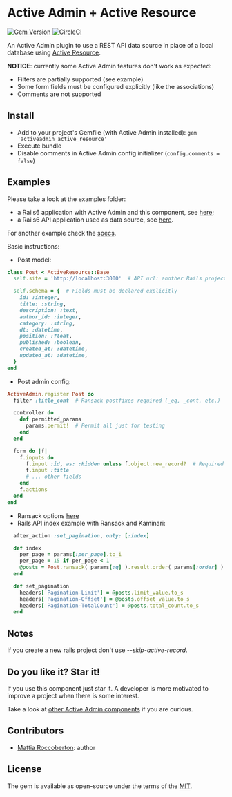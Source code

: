 # Active Admin + Active Resource
[![Gem Version](https://badge.fury.io/rb/activeadmin_active_resource.svg)](https://badge.fury.io/rb/activeadmin_active_resource) [![CircleCI](https://circleci.com/gh/blocknotes/activeadmin_active_resource.svg?style=svg)](https://circleci.com/gh/blocknotes/activeadmin_active_resource)

An Active Admin plugin to use a REST API data source in place of a local database using [Active Resource](https://github.com/rails/activeresource).

**NOTICE**: currently some Active Admin features don't work as expected:
- Filters are partially supported (see example)
- Some form fields must be configured explicitly (like the associations)
- Comments are not supported

## Install
- Add to your project's Gemfile (with Active Admin installed): `gem 'activeadmin_active_resource'`
- Execute bundle
- Disable comments in Active Admin config initializer (`config.comments = false`)

## Examples
Please take a look at the examples folder:
- a Rails6 application with Active Admin and this component, see [here](examples/rails6-admin);
- a Rails6 API application used as data source, see [here](examples/rails6-api).

For another example check the [specs](spec).

Basic instructions:
- Post model:
```rb
class Post < ActiveResource::Base
  self.site = 'http://localhost:3000'  # API url: another Rails project, a REST API, etc.

  self.schema = {  # Fields must be declared explicitly
    id: :integer,
    title: :string,
    description: :text,
    author_id: :integer,
    category: :string,
    dt: :datetime,
    position: :float,
    published: :boolean,
    created_at: :datetime,
    updated_at: :datetime,
  }
end
```
- Post admin config:
```rb
ActiveAdmin.register Post do
  filter :title_cont  # Ransack postfixes required (_eq, _cont, etc.)

  controller do
    def permitted_params
      params.permit!  # Permit all just for testing
    end
  end

  form do |f|
    f.inputs do
      f.input :id, as: :hidden unless f.object.new_record?  # Required
      f.input :title
      # ... other fields
    end
    f.actions
  end
end
```
- Ransack options [here](https://github.com/activerecord-hackery/ransack#search-matchers)
- Rails API index example with Ransack and Kaminari:
```rb
  after_action :set_pagination, only: [:index]

  def index
    per_page = params[:per_page].to_i
    per_page = 15 if per_page < 1
    @posts = Post.ransack( params[:q] ).result.order( params[:order] ).page( params[:page].to_i ).per( per_page )
  end

  def set_pagination
    headers['Pagination-Limit'] = @posts.limit_value.to_s
    headers['Pagination-Offset'] = @posts.offset_value.to_s
    headers['Pagination-TotalCount'] = @posts.total_count.to_s
  end
```

## Notes
If you create a new rails project don't use *--skip-active-record*.

## Do you like it? Star it!
If you use this component just star it. A developer is more motivated to improve a project when there is some interest.

Take a look at [other Active Admin components](https://github.com/blocknotes?utf8=✓&tab=repositories&q=activeadmin&type=source) if you are curious.

## Contributors
- [Mattia Roccoberton](http://blocknot.es): author

## License
The gem is available as open-source under the terms of the [MIT](LICENSE.txt).
